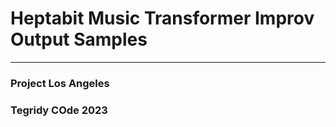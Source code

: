 # Heptabit Music Transformer Improv Output Samples

***

### Project Los Angeles
### Tegridy COde 2023
